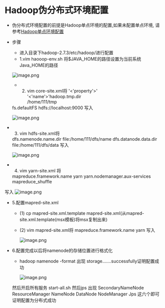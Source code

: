# Hadoop伪分布式环境配置
- 伪分布式环境配置的前提是Hadoop单点环境的配置,如果未配置单点环境,
请参考[Hadoop单点环境配置](https://0libingyang0.github.io/Environment/Hadoop01)
- 步骤
	- 进入目录下hadoop-2.7.3/etc/hadoop/进行配置
	- 1.vim haooop-env.sh 将$JAVA_HOME的路径设置为当前系统Java_HOME的路径
	
	![image.png](https://upload-images.jianshu.io/upload_images/14498135-c2159d56e5c90149.png?imageMogr2/auto-orient/strip%7CimageView2/2/w/1240)

	- 2. vim core-site.xml将
	'<'property'>'  
        '<'name'>'hadoop.tmp.dir</name>  
        <value>/home/111/tmp</value>
    </property>  
    <property>  
        <name>fs.defaultFS</name>  
        <value>hdfs://localhost:9000</value>  
    </property>
    写入	
	
	![image.png](https://upload-images.jianshu.io/upload_images/14498135-3a14e08374d90be5.png?imageMogr2/auto-orient/strip%7CimageView2/2/w/1240)

- 3. vim hdfs-site.xml将 
    <property>    
        <name>dfs.namenode.name.dir</name>    
        <value>file:/home/111/dfs/name</value>    
    </property>    
    <property>    
        <name>dfs.datanode.data.dir</name>    
        <value>file:/home/111/dfs/data</value>    
    </property>
	写入
	
	![image.png](https://upload-images.jianshu.io/upload_images/14498135-57b6179e5d090977.png?imageMogr2/auto-orient/strip%7CimageView2/2/w/1240)
	
- 4. vim yarn-site.xml 将
	<property>  
		<name>mapreduce.framework.name</name>  
		<value>yarn</value>  
	</property>  
  
	<property>  
		<name>yarn.nodemanager.aux-services</name>  
		<value>mapreduce_shuffle</value>  
	</property>
写入
	![image.png](https://upload-images.jianshu.io/upload_images/14498135-7152cc70687e93a4.png?imageMogr2/auto-orient/strip%7CimageView2/2/w/1240)
	
- 5.配置mapred-site.xml 
	- (1) cp mapred-site.xml.template mapred-site.xml(从mapred-site.xml.template(msx模板)将msx复制出来)
	- (2) vim mapred-site.xml将
		<property>
			<name>mapreduce.framework.name</name>
			<value>yarn</value>
		</property>
		写入
		
		![image.png](https://upload-images.jianshu.io/upload_images/14498135-48f021aff221fd58.png?imageMogr2/auto-orient/strip%7CimageView2/2/w/1240)

- 6.配置完成以后将namenode的存储位置进行格式化
	- hadoop namenode -format
		出现 storage.......successfully证明配置成功
		
		![image.png](https://upload-images.jianshu.io/upload_images/14498135-b32e15b71bef2db1.png?imageMogr2/auto-orient/strip%7CimageView2/2/w/1240)
		
	然后开启所有服务 start-all.sh	然后jps 出现 SecondaryNameNode  ResourceManager NameNode DataNode NodeManager Jps 这六个即可证明配置为分布式成功



	
		




	
	
